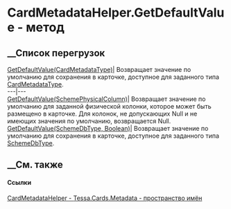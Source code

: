 # CardMetadataHelper.GetDefaultValue - метод
##  __Список перегрузок
[GetDefaultValue(CardMetadataType)](M_Tessa_Cards_Metadata_CardMetadataHelper_GetDefaultValue.htm)|
Возвращает значение по умолчанию для сохранения в карточке, доступное для
заданного типа
[CardMetadataType](T_Tessa_Cards_Metadata_CardMetadataType.htm).  
---|---  
[GetDefaultValue(SchemePhysicalColumn)](M_Tessa_Cards_Metadata_CardMetadataHelper_GetDefaultValue_2.htm)|
Возвращает значение по умолчанию для заданной физической колонки, которое
может быть размещено в карточке. Для колонок, не допускающих Null и не имеющих
значения по умолчанию, возвращается Null.  
[GetDefaultValue(SchemeDbType,
Boolean)](M_Tessa_Cards_Metadata_CardMetadataHelper_GetDefaultValue_1.htm)|
Возвращает значение по умолчанию для сохранения в карточке, доступное для
заданного типа [SchemeDbType](T_Tessa_Platform_Data_SchemeDbType.htm).  
## __См. также
#### Ссылки
[CardMetadataHelper - ](T_Tessa_Cards_Metadata_CardMetadataHelper.htm)
[Tessa.Cards.Metadata - пространство имён](N_Tessa_Cards_Metadata.htm)
